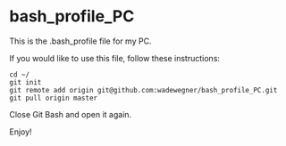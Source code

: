 bash_profile_PC
================

This is the .bash_profile file for my PC.

If you would like to use this file, follow these instructions:

    cd ~/
    git init
    git remote add origin git@github.com:wadewegner/bash_profile_PC.git
    git pull origin master
  
Close Git Bash and open it again.

Enjoy!
